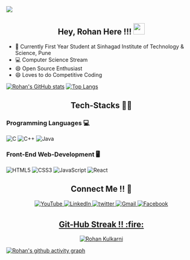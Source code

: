 <img src="https://github.com/rohan-kulkarni-25/rohan-kulkarni-25/blob/cd5c30a6181e361416caf112d3e6bd02dae5d8c6/Collaboration%20First%20Code%20Second.png">
 <h2 align="center">Hey, Rohan Here !!! <img src="https://raw.githubusercontent.com/MartinHeinz/MartinHeinz/master/wave.gif" width="30px"></h2>

- :school: Currently First Year Student at Sinhagad Institute of Technology & Science, Pune
- :computer: Computer Science Stream
- :smile: Open Source Enthusiast
- :smile: Loves to do Competitive Coding



[![Rohan's GitHub stats](https://github-readme-stats.vercel.app/api?username=rohan-kulkarni-25&show_icons=true)](https://github.com/rohan-kulkarni-25/github-readme-stats)
[![Top Langs](https://github-readme-stats.vercel.app/api/top-langs/?username=rohan-kulkarni-25&layout=compact)](https://github.com/rohan-kulkarni-25/github-readme-stats)

<h2 align="center">Tech-Stacks 👨‍💻</h2>
<span>
<span align="centeer">
 <h3>Programming Languages 💻</h3>
 <img alt="C" src="https://img.shields.io/badge/c-%2300599C.svg?&style=for-the-badge&logo=c&logoColor=white"/>
 <img alt="C++" src="https://img.shields.io/badge/c++-%2300599C.svg?&style=for-the-badge&logo=c%2B%2B&ogoColor=white"/>
 <img alt="Java" src="https://img.shields.io/badge/java-%23ED8B00.svg?&style=for-the-badge&logo=java&logoColor=white"/>
</span>
<span align="ceneter">
 <h3>Front-End Web-Development 🖥️</h3>
 <img alt="HTML5" src="https://img.shields.io/badge/html5-%23E34F26.svg?&style=for-the-badge&logo=html5&logoColor=white"/>
 <img alt="CSS3" src="https://img.shields.io/badge/css3-%231572B6.svg?&style=for-the-badge&logo=css3&logoColor=white"/>
 <img alt="JavaScript" src="https://img.shields.io/badge/javascript-%23323330.svg?&style=for-the-badge&logo=javascript&logoColor=%23F7DF1E"/>
 <img alt="React" src="https://img.shields.io/badge/react-%2320232a.svg?&style=for-the-badge&logo=react&logoColor=%2361DAFB"/>
</span>
</span>

<h2 align="center">Connect Me !! 🤝</h2> 

<p align="center">
<a href="https://www.youtube.com/channel/UC9lHcqq-TOWCW_ee6fVwhrg" target="_blank">
 <img alt="YouTube" src="https://img.shields.io/badge/Youtube-%23FF0000.svg?style=for-the-badge&logo=YouTube&logoColor=white"/>
 </a>
<a href="https://www.linkedin.com/in/rohan-k-2502/" target="_blank">
<img alt="LinkedIn" src="https://img.shields.io/badge/linkedin%20-%230077B5.svg?&style=for-the-badge&logo=linkedin&logoColor=white"/>
</a>
<a href="https://twitter.com/rohank_2502" target="_blank">
<img src=https://img.shields.io/badge/twitter-%2300acee.svg?&style=for-the-badge&logo=twitter&logoColor=white alt=twitter style="margin-bottom: 5px;" />
</a>
<a href="mailto:rohank2502@gmail.com">
<img alt="Gmail" src="https://img.shields.io/badge/Gmail-D14836?style=for-the-badge&logo=gmail&logoColor=white" />
<a href="https://www.facebook.com/rohan.kulkarni.2520/" target="_blank">
<img alt="Facebook" src="https://img.shields.io/badge/Facebook%20-%231877F2.svg?&style=for-the-badge&logo=Facebook&logoColor=white"/>
</p> 
 
<h2 align="center">Git-Hub Streak !! :fire:</h2> 
<p  align="center">
<img align="Center" src="https://github-readme-streak-stats.herokuapp.com/?user=rohan-kulkarni-25&)" alt="Rohan Kulkarni" />
</p>


[![Rohan's github activity graph](https://activity-graph.herokuapp.com/graph?username=rohan-kulkarni-25&bg_color=000000&color=FFFFFF&line=FFFFFF&point=00FF00)](https://github.com/rohan-kulkarni-25/github-readme-activity-graph)


